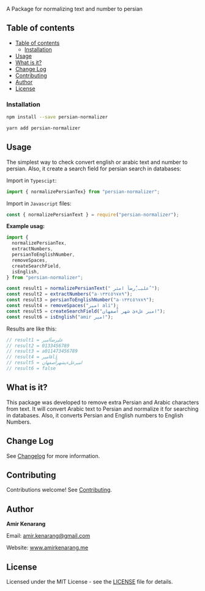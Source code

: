 
A Package for normalizing text and number to persian

## Table of contents

- [Table of contents](#table-of-contents)
  - [Installation](#installation)
- [Usage](#usage)
- [What is it?](#what-is-it)
- [Change Log](#change-log)
- [Contributing](#contributing)
- [Author](#author)
- [License](#license)

### Installation

```bash
npm install --save persian-normalizer
```

```bash
yarn add persian-normalizer
```

## Usage

The simplest way to check convert english or arabic text and number to persian. Also, it create a search field for persian search in databases:

Import in `Typescipt`:

```ts
import { normalizePersianTex} from "persian-normalizer";

```

Import in `Javascript` files:

```js
const { normalizePersianText } = require("persian-normalizer");
```

**Example usag:**

```ts
import {
  normalizePersianTex,
  extractNumbers,
  persianToEnglishNumber,
  removeSpaces,
  createSearchField,
  isEnglish,
} from "persian-normalizer";

const result1 = normalizePersianText(" علیـ ٌِرضآ امئر ٌ");
const result2 = extractNumbers("a٠١۳٣٤٥٦٧٨٩");
const result3 = persianToEnglishNumber("a٠١۳٣٤٥٦٧٨٩");
const result4 = removeSpaces("امیر ali");
const result5 = createSearchField("امیر علءئ شهر اّصفهان");
const result6 = isEnglish("amir امیر");

```

Results are like this:

```ts
// result1 = علیرضآامیر
// result2 = 0133456789
// result3 = a011473456789
// result4 = امیرali
// result5 = امیرعلءیشهراّصفهان
// result6 = false
```

## What is it?

This package was developed to remove extra Persian and Arabic characters from text. It will convert Arabic text to Persian and normalize it for searching in databases. Also, it converts Persian and English numbers to English Numbers.

## Change Log

See [Changelog](CHANGELOG.md) for more information.

## Contributing

Contributions welcome! See [Contributing](CONTRIBUTING.md).

## Author

**Amir Kenarang**

Email: amir.kenarang@gmail.com

Website: www.amirkenarang.me

## License

Licensed under the MIT License - see the [LICENSE](LICENSE) file for details.
